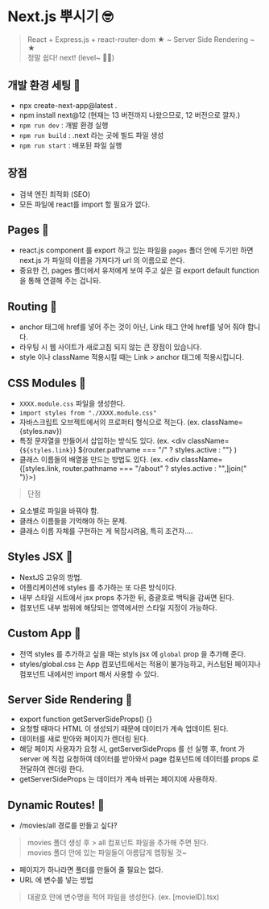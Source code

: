 # Next.js 뿌시기 🤓
> React + Express.js + react-router-dom ★ ~ Server Side Rendering ~ ★ <br/>
정말 쉽다! next! (level~ 👯‍♀️)
## 개발 환경 세팅 📝
-  npx create-next-app@latest .
- npm install next@12 (현재는 13 버전까지 나왔으므로, 12 버전으로 깔자.)
- `npm run dev` : 개발 환경 실행
- `npm run build` : .next 라는 곳에 빌드 파일 생성
- `npm run start` : 배포된 파일 실행
## 장점
- 검색 엔진 최적화 (SEO)
- 모든 파일에 react를 import 할 필요가 없다.
## Pages 📝
- react.js component 를 export 하고 있는 파일을 `pages` 폴더 안에 두기만 하면 next.js 가 파일의 이름을 가져다가 url 의 이름으로 쓴다.
- 중요한 건, pages 폴더에서 유저에게 보여 주고 싶은 걸 export default function 을 통해 연결해 주는 겁니돠.
## Routing 📝
- anchor 태그에 href를 넣어 주는 것이 아닌, Link 태그 안에 href를 넣어 줘야 합니다.
- 라우팅 시 웹 사이트가 새로고침 되지 않는 큰 장점이 있습니다.
- style 이나 className 적용시킬 때는 Link > anchor 태그에 적용시킵니다.
## CSS Modules 📝
- `XXXX.module.css` 파일을 생성한다.
- `import styles from "./XXXX.module.css"`
- 자바스크립트 오브젝트에서의 프로퍼티 형식으로 적는다. (ex. className={styles.nav})
- 특정 문자열을 만들어서 삽입하는 방식도 있다. (ex. <div className={`${styles.link}`} ${router.pathname === "/" ? styles.active : ""} )
- 클래스 이름들의 배열을 만드는 방법도 있다. (ex. <div className={[styles.link, router.pathname === "/about" ? styles.active : "",]join(" ")}>)
> 단점
- 요소별로 파일을 바꿔야 함.
- 클래스 이름들을 기억해야 하는 문제.
- 클래스 이름 자체를 구현하는 게 복잡시려움, 특히 조건자....
## Styles JSX 📝
- NextJS 고유의 방법.
- 어플리케이션에 styles 를 추가하는 또 다른 방식이다.
- 내부 스타일 시트에서 jsx props 추가한 뒤, 중괄호로 백틱을 감싸면 된다.
- 컴포넌트 내부 범위에 해당되는 영역에서만 스타일 지정이 가능하다.
## Custom App 📝
- 전역 styles 를 추가하고 싶을 때는 styls jsx 에 `global` prop 을 추가해 준다.
- styles/global.css 는 App 컴포넌트에서는 적용이 불가능하고, 커스텀된 페이지나 컴포넌트 내에서만 import 해서 사용할 수 있다.
## Server Side Rendering 📝
- export function getServerSideProps() {}
- 요청할 때마다 HTML 이 생성되기 때문에 데이터가 계속 업데이트 된다.
- 데이터를 새로 받아와 페이지가 렌더링 된다.
- 해당 페이지 사용자가 요청 시, getServerSideProps 를 선 실행 후, front 가 server 에 직접 요청하여 데이터를 받아와서 page 컴포넌트에 데이터를 props 로 전달하여 렌더링 한다.
- getServerSideProps 는 데이터가 계속 바뀌는 페이지에 사용하자.
## Dynamic Routes! 📝
- /movies/all 경로를 만들고 싶다?
> movies 폴더 생성 후 > all 컴포넌트 파일을 추가해 주면 된다. <br/>
> movies 폴더 안에 있는 파일들이 아름답게 맵핑될 것~ <br/>
- 페이지가 하나라면 폴더를 만들어 줄 필요는 없다.
- URL 에 변수를 넣는 방법
> 대괄호 안에 변수명을 적어 파일을 생성한다. (ex. [movieID].tsx)
